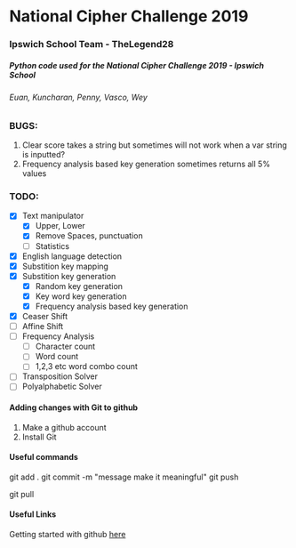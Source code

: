 # National Cipher Challenge 2019
### Ipswich School Team - TheLegend28
##### Python code used for the National Cipher Challenge 2019 - Ipswich School
###### Euan, Kuncharan, Penny, Vasco, Wey

### BUGS:
1. Clear score takes a string but sometimes will not work when a var string is inputted? 
2. Frequency analysis based key generation sometimes returns all 5% values

### TODO:
- [x] Text manipulator
  - [x] Upper, Lower
  - [x] Remove Spaces, punctuation
  - [ ] Statistics
- [x] English language detection
- [x] Substition key mapping
- [x] Substition key generation
  - [x] Random key generation
  - [x] Key word key generation
  - [x] Frequency analysis based key generation
- [x] Ceaser Shift
- [ ] Affine Shift
- [ ] Frequency Analysis
  - [ ] Character count
  - [ ] Word count
  - [ ] 1,2,3 etc word combo count
- [ ] Transposition Solver
- [ ] Polyalphabetic Solver

#### Adding changes with Git to github
1. Make a github account
2. Install Git

#### Useful commands
git add .
git commit -m "message make it meaningful"
git push

git pull

#### Useful Links
Getting started with github [here](https://guides.github.com/activities/hello-world/)
